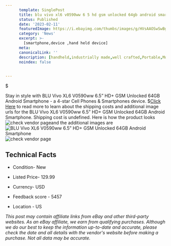 ```yaml
---
      template: SinglePost
      title: blu vivo xl6 v0590ww 6 5 hd gsm unlocked 64gb android smartphone
      status: Published
      date: '2023-02-11'
      featuredImage: https://i.ebayimg.com/thumbs/images/g/HVsAAOSwSwBgOC-d/s-l225.jpg
      category: 'News'
      excerpt: >-
        [smartphone,device ,hand held device]
      meta:
      canonicalLink: ''
      description: [handheld,industrially made,well crafted,Portable,Mobile,Compact,Convenient,Lightweight,Maneuverable,Man-portable,Miniature,Carriable,Hand-held,Light,Holdable,Transportable,Mobile device,Pocket-sized,On-the-go,Wireless,Cordless,Compact size,Convenient size, smartphone,device ,hand held device]
      noindex: false
      
        
---
```

$

Stay in style with BLU Vivo XL6 V0590ww 6.5” HD+ GSM Unlocked 64GB Android Smartphone - a 4-star Cell Phones & Smartphones device.
$[Click Here](https://www.ebay.com/itm/133675924426?hash=item1f1fb4bbca%3Ag%3AHVsAAOSwSwBgOC-d&mkevt=1&mkcid=1&mkrid=711-53200-19255-0&campid=%253CePNCampaignId%253E&customid=%253CreferenceId%253E&toolid=10049) to read more to learn about the shipping costs and additional image urls for the BLU Vivo XL6 V0590ww 6.5” HD+ GSM Unlocked 64GB Android Smartphone. Shipping cost is undefined. Here is how the product looks ![check vendor page](https://i.ebayimg.com/thumbs/images/g/HVsAAOSwSwBgOC-d/s-l225.jpg)and the additional images are![BLU Vivo XL6 V0590ww 6.5” HD+ GSM Unlocked 64GB Android Smartphone](https://i.ebayimg.com/images/g/HVsAAOSwSwBgOC-d/s-l1600.jpg)![check vendor page](https://origin-galleryplus.ebayimg.com/ws/web/133675924426_2_0_1/225x225.jpg,https://origin-galleryplus.ebayimg.com/ws/web/133675924426_3_0_1/225x225.jpg,https://origin-galleryplus.ebayimg.com/ws/web/133675924426_4_0_1/225x225.jpg)



 ## Technical Facts 



     
      

 - Condition- New 


      

 - Listed Price- 129.99 


      

 - Currency- USD 


      

 - Feedback score - 5457 


      

 - Location - US 


      
      

 *_This post may contain affiliate links from eBay and other third-party websites. As an eBay affiliate, we earn from qualifying purchases. Although we do our best to keep the information up-to-date and accurate, please check the date and all details with the vendor's website before making a purchase. Not all data may be accurate._*






